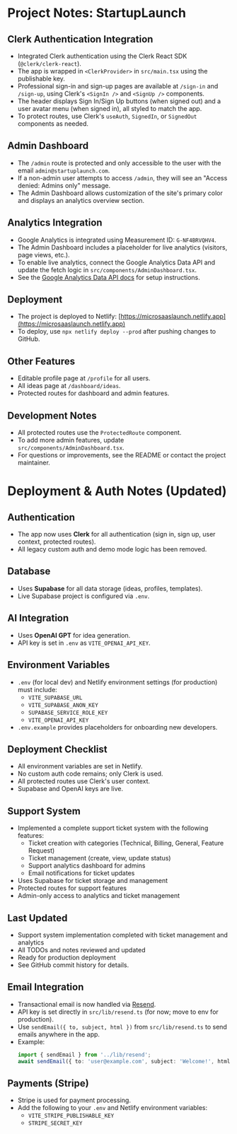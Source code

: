 # Project Notes: StartupLaunch

## Clerk Authentication Integration
- Integrated Clerk authentication using the Clerk React SDK (`@clerk/clerk-react`).
- The app is wrapped in `<ClerkProvider>` in `src/main.tsx` using the publishable key.
- Professional sign-in and sign-up pages are available at `/sign-in` and `/sign-up`, using Clerk's `<SignIn />` and `<SignUp />` components.
- The header displays Sign In/Sign Up buttons (when signed out) and a user avatar menu (when signed in), all styled to match the app.
- To protect routes, use Clerk's `useAuth`, `SignedIn`, or `SignedOut` components as needed.

## Admin Dashboard
- The `/admin` route is protected and only accessible to the user with the email `admin@startuplaunch.com`.
- If a non-admin user attempts to access `/admin`, they will see an "Access denied: Admins only" message.
- The Admin Dashboard allows customization of the site's primary color and displays an analytics overview section.

## Analytics Integration
- Google Analytics is integrated using Measurement ID: `G-NF4BRVQHV4`.
- The Admin Dashboard includes a placeholder for live analytics (visitors, page views, etc.).
- To enable live analytics, connect the Google Analytics Data API and update the fetch logic in `src/components/AdminDashboard.tsx`.
- See the [Google Analytics Data API docs](https://developers.google.com/analytics/devguides/reporting/data/v1) for setup instructions.

## Deployment
- The project is deployed to Netlify: [https://microsaaslaunch.netlify.app](https://microsaaslaunch.netlify.app)
- To deploy, use `npx netlify deploy --prod` after pushing changes to GitHub.

## Other Features
- Editable profile page at `/profile` for all users.
- All ideas page at `/dashboard/ideas`.
- Protected routes for dashboard and admin features.

## Development Notes
- All protected routes use the `ProtectedRoute` component.
- To add more admin features, update `src/components/AdminDashboard.tsx`.
- For questions or improvements, see the README or contact the project maintainer.

# Deployment & Auth Notes (Updated)

## Authentication
- The app now uses **Clerk** for all authentication (sign in, sign up, user context, protected routes).
- All legacy custom auth and demo mode logic has been removed.

## Database
- Uses **Supabase** for all data storage (ideas, profiles, templates).
- Live Supabase project is configured via `.env`.

## AI Integration
- Uses **OpenAI GPT** for idea generation.
- API key is set in `.env` as `VITE_OPENAI_API_KEY`.

## Environment Variables
- `.env` (for local dev) and Netlify environment settings (for production) must include:
  - `VITE_SUPABASE_URL`
  - `VITE_SUPABASE_ANON_KEY`
  - `SUPABASE_SERVICE_ROLE_KEY`
  - `VITE_OPENAI_API_KEY`
- `.env.example` provides placeholders for onboarding new developers.

## Deployment Checklist
- All environment variables are set in Netlify.
- No custom auth code remains; only Clerk is used.
- All protected routes use Clerk's user context.
- Supabase and OpenAI keys are live.

## Support System
- Implemented a complete support ticket system with the following features:
  - Ticket creation with categories (Technical, Billing, General, Feature Request)
  - Ticket management (create, view, update status)
  - Support analytics dashboard for admins
  - Email notifications for ticket updates
- Uses Supabase for ticket storage and management
- Protected routes for support features
- Admin-only access to analytics and ticket management

## Last Updated
- Support system implementation completed with ticket management and analytics
- All TODOs and notes reviewed and updated
- Ready for production deployment
- See GitHub commit history for details.

## Email Integration
- Transactional email is now handled via [Resend](https://resend.com/).
- API key is set directly in `src/lib/resend.ts` (for now; move to env for production).
- Use `sendEmail({ to, subject, html })` from `src/lib/resend.ts` to send emails anywhere in the app.
- Example:
  ```ts
  import { sendEmail } from '../lib/resend';
  await sendEmail({ to: 'user@example.com', subject: 'Welcome!', html: '<b>Hello!</b>' });
  ```

## Payments (Stripe)
- Stripe is used for payment processing.
- Add the following to your `.env` and Netlify environment variables:
  - `VITE_STRIPE_PUBLISHABLE_KEY`
  - `STRIPE_SECRET_KEY` 